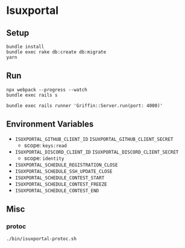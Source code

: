 # Isuxportal

## Setup

```
bundle install
bundle exec rake db:create db:migrate
yarn
```

## Run

```
npx webpack --progress --watch
bundle exec rails s
```

```
bundle exec rails runner 'Griffin::Server.run(port: 4000)'
```

## Environment Variables

- `ISUXPORTAL_GITHUB_CLIENT_ID` `ISUXPORTAL_GITHUB_CLIENT_SECRET`
  - scope: `keys:read`
- `ISUXPORTAL_DISCORD_CLIENT_ID` `ISUXPORTAL_DISCORD_CLIENT_SECRET`
  - scope: `identity`
- `ISUXPORTAL_SCHEDULE_REGISTRATION_CLOSE`
- `ISUXPORTAL_SCHEDULE_SSH_UPDATE_CLOSE`
- `ISUXPORTAL_SCHEDULE_CONTEST_START`
- `ISUXPORTAL_SCHEDULE_CONTEST_FREEZE`
- `ISUXPORTAL_SCHEDULE_CONTEST_END`

## Misc

### protoc

```
./bin/isuxportal-protoc.sh
```
